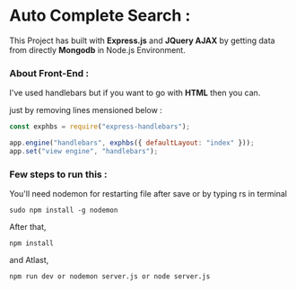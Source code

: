 # Auto Complete Search :

This Project has built with **Express.js** and **JQuery AJAX** by getting data from directly **Mongodb** in Node.js Environment.

### About Front-End :

I've used handlebars but if you want to go with **HTML** then you can.

just by removing lines mensioned below :

```javascript
const exphbs = require("express-handlebars");
```
```javascript
app.engine("handlebars", exphbs({ defaultLayout: "index" }));
app.set("view engine", "handlebars");
```

### Few steps to run this :

You'll need nodemon for restarting file after save or by typing rs in terminal

```console
sudo npm install -g nodemon
```

After that,

```console
npm install
```

and Atlast,

```console
npm run dev or nodemon server.js or node server.js
```



